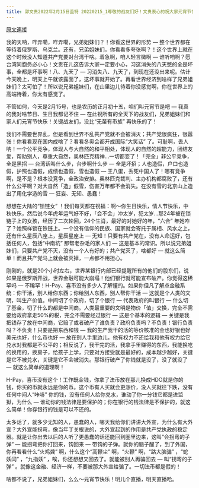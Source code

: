 ```yaml
---
title: 郭文贵2022年2月15日盖特 20220215_1尊敬的战友们好！文贵衷心的祝大家元宵节快乐！
---
```


[原文連接](https://gnews.org/ThreadView/53479681)

我的天呐，咋弄嘞，咋弄嘞，兄弟姐妹们？！你看这世界的形势 — 整个世界都在等待着俄罗斯、乌克兰。还有，兄弟姐妹们，你看看多夸张啊？！这个世界上就在这个时候没人知道共产党要对台湾干啥。着急啊，咱人轻言微啊 — 谁听咱啊？愿台湾同胞务必小心！文贵在儿这告诉大家一定要小心，习这消失的八天憋的全是坏事，全都是坏事啊！八、九天了 — 习消失八、九天了，到现在还没出来呢。估计今天晚上，明天上午就该露面了，这坏事就开始了。再看世界经济到啥样了兄弟姐妹们？太可怕了！所以说兄弟姐妹们，在山里边儿待着你没感觉啊，你在世界上的高端待着，你太有感觉了。


不管如何，今天是2月15号，也是农历的正月初十五，咱们叫元宵节是吧 — 我真的我对啥节日、生日我都记不住 — 在此祝所有的全天下的战友们，兄弟姐妹们和家人们元宵节快乐！关键战友们，没比“无苗有币族” 再快乐的了！


我们不需要世界乱，但是看到世界不乱共产党就不会被消灭；共产党很疯狂，很嚣张！你看看现在国内成啥了？看看冬奥会都开成国际“大笑话” 了。可耻啊，丢人呐！一个公平竞争，体现人与大自然的和平相处，体现人的自然的超能力，团结友爱，帮助别人，尊重大自然，奥林匹克精神…一切都变了！「完全」非公平竞争，全是黑招 — 台湾话叫什么步，台步啊什么步 — 全是坏招；人也造假，户口也造假，护照也造假，成绩也造假，雪也造假 — 王八蛋，丢死中国人了！哪有竞争啊，是不是？根本没竞争，全政治安排。奥林匹克裁判、主办机构都腐败了，还有什么公平啊？对大自然「造」假雪，伤害万年都不会消失。在没有雪的北京山上造出了用化学造的雪 — 狂妄、无知、愚蠢！


想想在大陆的“锁链女” ！我们每天都在祝福：啊～你生日快乐，情人节快乐，中秋快乐，然后说今年虎年运气好不好，「会不会」冲太岁，犯太岁…那24年被在锁链子上的女孩，经历了二次轮回，24个生肖，最好的对她好的年，“六合” 年她咋了？她照样锁在铁链上。一个没有信仰的民族、国家就会寄托于属相、风水之上，还有什么星辰八座上，星辰星座上 — 无知！只要有共产党在，没有人命运好，包括任何人，包括“中南坑” 那帮老杂毛的家人们 — 这是基本的常识。所以说兄弟姐妹们，只要共产党不灭，没有一个人有好的；共产党灭了，啥都好 — 就这么简单！而且共产党马上就会被灭掉，一点都不用担心。


刚刚的，就是20个小时左右，世界某银行内部已经提醒所有的他们的股东们，说如果是俄罗斯开战，世界金融可能大崩塌！他们银行就可能宣布破产。你觉得这稀罕吗 — 不稀罕！H-Pay、喜币没有多少人了解懂的。如果你但凡了解点金融系统：你干活，别人给你东西；你给别人东西，别人帮你干活 — 这就是个人类的文明，叫生产价值。中间切了个政府，切了个银行 — 代表政府的叫银行 — 什么切了基金，切了什么的都是中间商。人类最重要的文明是物价「值」交换，完全不需要给政府拿走50%的税，完全不需要经过银行 — 这是个基本的逻辑 — 关键是我把钱存了放在中间商，它赔了或者破产了谁负责？政府负责吗？不负责！银行负责吗？不负责！只要是把东西和钱 — 我的生产我干的活的等价核准的金也好银也好美元也好，什么币也好 — 放在别人手里边儿，他有权力不还给我和他有权力给它兑水对我都是不公平的；相反说了，我干完的活，我拿手里赚得的东西，我能换吃的换用的，换房子，给孩子上学，只要对方接受就是最好的，成本越少越好，关键是它不被兑水，关键是它不会被消失。那银行破产了你钱就是没了，没了就没了 — 就这么简单的道理啊！


H-Pay，喜币没有这个！工作既金钱，你拿了法币放在那儿换成HDO就是你的钱，你买的币就永远是你的币。这个币有人买就会更涨价，没人买就往下跌，没有任何中间人“咔哧” 你的钱，没有任何人给你兑水，谁动了你一分钱它都是进监狱，为什么 — 谁动你的钱法律是要保护的；你在银行的钱法律是不保护的，就这么简单！你存银行的钱是可以不还的。


太多话了，就多少无知的人，愚蠢的人，哪天我给你们讲讲大外宣，为什么有大外宣？大外宣能拐弯，像当年丁关根说的，大外宣起到的作用是共产党执政的稳定器。就是让你出去以后的人听了更愚蠢的话还能回到圈里边来，这叫“会拐弯的子弹”  — 能拐弯把你打回来，钩回来 — 带钩的子弹。就你的脑子醒了，到了外国，你再看看什么“火鸡龚” 啊，什么这个“高鞭尘” 啊，“火鞭” 啊，“路大脑骗” ，“蛇妖闫” ，“九指妖” ，唉，你还想想又回去了。就能被别人再骗回去 — 叫“拐弯的子弹” 。就像这金融、经济一样，不要被那大外宣给骗了。一切法币都是假的！


啥都不说了，兄弟姐妹们，么么～元宵节快乐！明儿个直播，明天直播哈。
